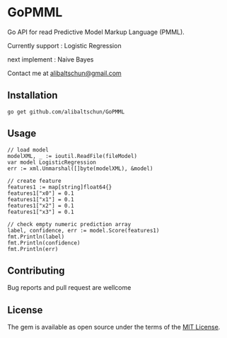 # GoPMML
Go API for read Predictive Model Markup Language (PMML).

Currently support : Logistic Regression

next implement : Naive Bayes

Contact me at alibaltschun@gmail.com

## Installation
	go get github.com/alibaltschun/GoPMML

## Usage
	// load model
	modelXML, _ := ioutil.ReadFile(fileModel)
	var model LogisticRegression
	err := xml.Unmarshal([]byte(modelXML), &model)
	
	// create feature
	features1 := map[string]float64{}
	features1["x0"] = 0.1
	features1["x1"] = 0.1
	features1["x2"] = 0.1
	features1["x3"] = 0.1

	// check empty numeric prediction array
	label, confidence, err := model.Score(features1)
	fmt.Println(label)
	fmt.Println(confidence)
	fmt.Println(err)

## Contributing
Bug reports and pull request are wellcome

## License
The gem is available as open source under the terms of the [MIT License](http://opensource.org/licenses/MIT).